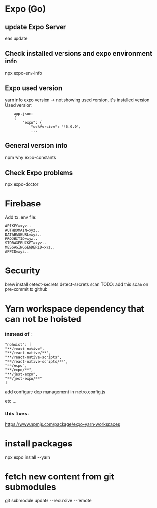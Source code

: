 # Expo (Go)

## update Expo Server

eas update

## Check installed versions and expo environment info

npx expo-env-info

## Expo used version

yarn info expo version -> not showing used version, it's installed version
Used version:

```
    app.json:
    {
        "expo": {
            "sdkVersion": "48.0.0",
            ...
```

## General version info

npm why expo-constants

## Check Expo problems

npx expo-doctor

# Firebase

Add to .env file:

```
APIKEY=xyz..
AUTHDOMAIN=xyz..
DATABASEURL=xyz..
PROJECTID=xyz..
STORAGEBUCKET=xyz..
MESSAGINGSENDERID=xyz..
APPID=xyz..
```

# Security

brew install detect-secrets
detect-secrets scan
TODO: add this scan on pre-commit to github

# Yarn workspace dependency that can not be hoisted

### instead of :

```
"nohoist": [
"**/react-native",
"**/react-native/**",
"**/react-native-scripts",
"**/react-native-scripts/**",
"**/expo",
"**/expo/**",
"**/jest-expo",
"**/jest-expo/**"
]
```

add configure dep management in metro.config.js

etc ...

### this fixes:

https://www.npmjs.com/package/expo-yarn-workspaces

# install packages

npx expo install --yarn

# fetch new content from git submodules

git submodule update --recursive --remote
